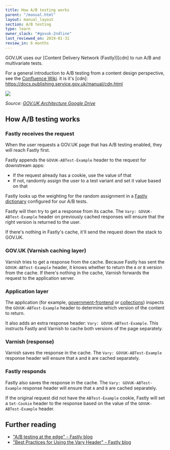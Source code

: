 ```yaml
---
title: How A/B testing works
parent: "/manual.html"
layout: manual_layout
section: A/B testing
type: learn
owner_slack: "#govuk-2ndline"
last_reviewed_on: 2019-01-31
review_in: 6 months
---
```


GOV.UK uses our [Content Delivery Network (Fastly)][cdn] to run A/B and multivariate tests.

For a general introduction to A/B testing from a content design perspective, see the [Confluence Wiki](https://bit.ly/AB-testing-GOVUK).
it is it's
[cdn]: https://docs.publishing.service.gov.uk/manual/cdn.html

![](https://docs.google.com/drawings/d/e/2PACX-1vR67bcDfNDaa4buyKGKQev0xUsjcD9RzjNCjWGhr0HJtXRmSNaltPJotXjwmKUmZj0ZH_B2xAymEYbV/pub?w=1330&h=517)

_Source: [GOV.UK Architecture Google Drive](https://docs.google.com/drawings/d/1rx4brKZBzj-9q3evkiUw2MbqwqTYWkc0Lku6u3cLXqU/edit)_

## How A/B testing works

### Fastly receives the request

When the user requests a GOV.UK page that has A/B testing enabled, they will reach Fastly first.

Fastly appends the `GOVUK-ABTest-Example` header to the request for downstream apps:

- If the request already has a cookie, use the value of that
- If not, randomly assign the user to a test variant and set it value based on that

Fastly looks up the weighting for the random assignment in a [Fastly dictionary][dicts] configured for our A/B tests.

Fastly will then try to get a response from its cache. The `Vary: GOVUK-ABTest-Example` header on previously cached responses will ensure that the right version is returned to the user.

If there's nothing in Fastly's cache, it'll send the request down the stack to GOV.UK.

[dicts]: https://docs.fastly.com/guides/edge-dictionaries/

### GOV.UK (Varnish caching layer)

Varnish tries to get a response from the cache. Because Fastly has sent the `GOVUK-ABTest-Example` header, it knows whether to return the `A` or `B` version from the cache. If there's nothing in the cache, Varnish forwards the request to the application server.

### Application layer

The application (for example, [government-frontend](/apps/government-frontend.html) or [collections](/apps/collections.html)) inspects the `GOVUK-ABTest-Example` header to determine which version of the content to return.

It also adds an extra response header: `Vary: GOVUK-ABTest-Example`. This instructs Fastly and Varnish to cache both versions of the page separately.

### Varnish (response)

Varnish saves the response in the cache. The `Vary: GOVUK-ABTest-Example` response header will ensure that `A` and `B` are cached separately.

### Fastly responds

Fastly also saves the response in the cache. The `Vary: GOVUK-ABTest-Example` response header will ensure that `A` and `B` are cached separately.

If the original request did not have the `ABTest-Example` cookie, Fastly will set a `Set-Cookie` header to the response based on the value of the `GOVUK-ABTest-Example` header.

## Further reading

- ["A/B testing at the edge" - Fastly blog](https://www.fastly.com/blog/ab-testing-edge)
- ["Best Practices for Using the Vary Header" - Fastly blog](https://www.fastly.com/blog/best-practices-for-using-the-vary-header)

[fastly]: https://www.fastly.com/
[pass-folder]: https://github.com/alphagov/govuk-secrets/tree/master/pass
